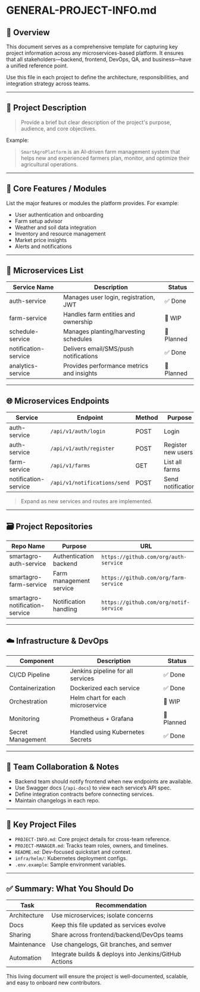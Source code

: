 # GENERAL-PROJECT-INFO.md

## 📌 Overview

This document serves as a comprehensive template for capturing key project information across any microservices-based platform. It ensures that all stakeholders—backend, frontend, DevOps, QA, and business—have a unified reference point.

Use this file in each project to define the architecture, responsibilities, and integration strategy across teams.

---

## 🧾 Project Description

> Provide a brief but clear description of the project's purpose, audience, and core objectives.

Example:

> `SmartAgroPlatform` is an AI-driven farm management system that helps new and experienced farmers plan, monitor, and optimize their agricultural operations.

---

## 🧩 Core Features / Modules

List the major features or modules the platform provides. For example:

* User authentication and onboarding
* Farm setup advisor
* Weather and soil data integration
* Inventory and resource management
* Market price insights
* Alerts and notifications

---

## 🔧 Microservices List

| Service Name         | Description                               | Status     |
| -------------------- | ----------------------------------------- | ---------- |
| auth-service         | Manages user login, registration, JWT     | ✅ Done     |
| farm-service         | Handles farm entities and ownership       | 🚧 WIP     |
| schedule-service     | Manages planting/harvesting schedules     | 🧠 Planned |
| notification-service | Delivers email/SMS/push notifications     | ✅ Done     |
| analytics-service    | Provides performance metrics and insights | 🧠 Planned |

---

## 🌐 Microservices Endpoints

| Service              | Endpoint                     | Method | Purpose            |
| -------------------- | ---------------------------- | ------ | ------------------ |
| auth-service         | `/api/v1/auth/login`         | POST   | Login              |
| auth-service         | `/api/v1/auth/register`      | POST   | Register new users |
| farm-service         | `/api/v1/farms`              | GET    | List all farms     |
| notification-service | `/api/v1/notifications/send` | POST   | Send notification  |

> Expand as new services and routes are implemented.

---

## 🗃️ Project Repositories

| Repo Name                      | Purpose                 | URL                                    |
| ------------------------------ | ----------------------- | -------------------------------------- |
| smartagro-auth-service         | Authentication backend  | `https://github.com/org/auth-service`  |
| smartagro-farm-service         | Farm management service | `https://github.com/org/farm-service`  |
| smartagro-notification-service | Notification handling   | `https://github.com/org/notif-service` |

---

## ☁️ Infrastructure & DevOps

| Component         | Description                       | Status     |
| ----------------- | --------------------------------- | ---------- |
| CI/CD Pipeline    | Jenkins pipeline for all services | ✅ Done     |
| Containerization  | Dockerized each service           | ✅ Done     |
| Orchestration     | Helm chart for each microservice  | 🚧 WIP     |
| Monitoring        | Prometheus + Grafana              | 🧠 Planned |
| Secret Management | Handled using Kubernetes Secrets  | ✅ Done     |

---

## 👥 Team Collaboration & Notes

* Backend team should notify frontend when new endpoints are available.
* Use Swagger docs (`/api-docs`) to view each service’s API spec.
* Define integration contracts before connecting services.
* Maintain changelogs in each repo.

---

## 📁 Key Project Files

* `PROJECT-INFO.md`: Core project details for cross-team reference.
* `PROJECT-MANAGER.md`: Tracks team roles, owners, and timelines.
* `README.md`: Dev-focused quickstart and context.
* `infra/helm/`: Kubernetes deployment configs.
* `.env.example`: Sample environment variables.

---

## ✅ Summary: What You Should Do

| Task         | Recommendation                                         |
| ------------ | ------------------------------------------------------ |
| Architecture | Use microservices; isolate concerns                    |
| Docs         | Keep this file updated as services evolve              |
| Sharing      | Share across frontend/backend/DevOps teams             |
| Maintenance  | Use changelogs, Git branches, and semver               |
| Automation   | Integrate builds & deploys into Jenkins/GitHub Actions |

This living document will ensure the  project is well-documented, scalable, and easy to onboard new contributors.

